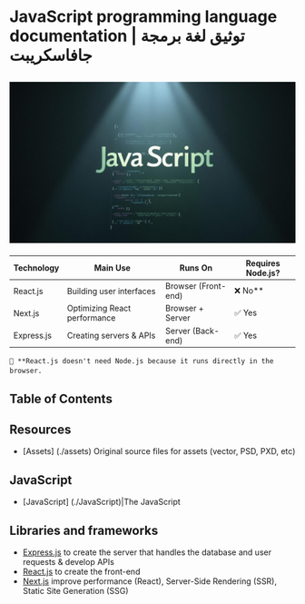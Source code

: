 # JavaScript programming language documentation | توثيق لغة برمجة جافاسكريبت

## ![javascript - 2025](/assets/images/JavaScript(75)-1.png)

|  Technology | Main Use | Runs On | Requires Node.js? |
|-------------|----------|---------|-------------------|
|React.js	|Building user interfaces |Browser (Front-end)|	❌ No**|
|Next.js	|Optimizing React performance |	Browser + Server |	✅ Yes |
|Express.js |	Creating servers & APIs	|Server (Back-end)	|✅ Yes

`📌 **React.js doesn't need Node.js because it runs directly in the browser.`

## Table of Contents

## Resources

* [Assets] (./assets) Original source files for assets (vector, PSD, PXD, etc)

## JavaScript

* [JavaScript] (./JavaScript)|The JavaScript

## Libraries and frameworks

* [Express.js](./Express.js) to create the server that handles the database and user requests & develop APIs
* [React.js](./React.js) to create the front-end
* [Next.js](./Next.js) improve performance (React), Server-Side Rendering (SSR), Static Site Generation (SSG)
